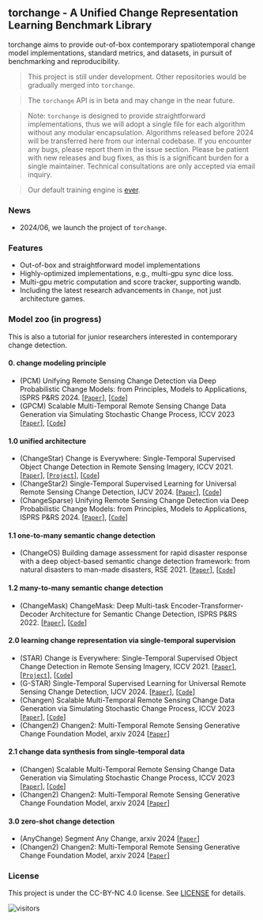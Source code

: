 ## torchange - A Unified Change Representation Learning Benchmark Library

torchange aims to provide out-of-box contemporary spatiotemporal change model implementations, standard metrics, and datasets, in pursuit of benchmarking and reproducibility. 

>This project is still under development. Other repositories would be gradually merged into ```torchange```.

> The ```torchange``` API is in beta and may change in the near future.

> Note: ```torchange``` is designed to provide straightforward implementations, thus we will adopt a single file for each algorithm without any modular encapsulation.
Algorithms released before 2024 will be transferred here from our internal codebase.
If you encounter any bugs, please report them in the issue section. Please be patient with new releases and bug fixes, as this is a significant burden for a single maintainer. 
Technical consultations are only accepted via email inquiry.

> Our default training engine is [ever](https://github.com/Z-Zheng/ever/). 

### News

- 2024/06, we launch the project of ``torchange``.

### Features

- Out-of-box and straightforward model implementations
- Highly-optimized implementations, e.g., multi-gpu sync dice loss.
- Multi-gpu metric computation and score tracker, supporting wandb.
- Including the latest research advancements in ``Change``, not just architecture games.


### Model zoo (in progress)

This is also a tutorial for junior researchers interested in contemporary change detection.


#### 0. change modeling principle
- (PCM) Unifying Remote Sensing Change Detection via Deep Probabilistic Change Models: from Principles, Models to Applications, ISPRS P&RS 2024. [[`Paper`](https://www.sciencedirect.com/science/article/pii/S0924271624002624)], [[`Code`](https://github.com/Z-Zheng/pytorch-change-models/blob/main/torchange/models/changesparse.py)]
- (GPCM) Scalable Multi-Temporal Remote Sensing Change Data Generation via Simulating Stochastic Change Process, ICCV 2023 [[`Paper`](https://arxiv.org/pdf/2309.17031)], [[`Code`](https://github.com/Z-Zheng/Changen)]


#### 1.0 unified architecture
- (ChangeStar) Change is Everywhere: Single-Temporal Supervised Object Change Detection in Remote Sensing Imagery, ICCV 2021. [[`Paper`](https://arxiv.org/abs/2108.07002)], [[`Project`](https://zhuozheng.top/changestar/)], [[`Code`](https://github.com/Z-Zheng/ChangeStar)]
- (ChangeStar2) Single-Temporal Supervised Learning for Universal Remote Sensing Change Detection, IJCV 2024. [[`Paper`](https://link.springer.com/article/10.1007/s11263-024-02141-4)], [[`Code`](https://github.com/Z-Zheng/pytorch-change-models/blob/main/torchange/models/changestar2.py)]
- (ChangeSparse) Unifying Remote Sensing Change Detection via Deep Probabilistic Change Models: from Principles, Models to Applications, ISPRS P&RS 2024. [[`Paper`](https://www.sciencedirect.com/science/article/pii/S0924271624002624)], [[`Code`](https://github.com/Z-Zheng/pytorch-change-models/blob/main/torchange/models/changesparse.py)]

#### 1.1 one-to-many semantic change detection
- (ChangeOS) Building damage assessment for rapid disaster response with a deep object-based semantic change detection framework: from natural disasters to man-made disasters, RSE 2021. [[`Paper`](https://www.sciencedirect.com/science/article/pii/S0034425721003564)], [[`Code`](https://github.com/Z-Zheng/ChangeOS)]

#### 1.2 many-to-many semantic change detection
- (ChangeMask) ChangeMask: Deep Multi-task Encoder-Transformer-Decoder Architecture for Semantic Change Detection, ISPRS P&RS 2022. [[`Paper`](https://www.sciencedirect.com/science/article/pii/S0924271621002835)], [[`Code`](https://github.com/Z-Zheng/pytorch-change-models/blob/main/torchange/models/changemask.py)]


#### 2.0 learning change representation via single-temporal supervision
- (STAR) Change is Everywhere: Single-Temporal Supervised Object Change Detection in Remote Sensing Imagery, ICCV 2021. [[`Paper`](https://arxiv.org/abs/2108.07002)], [[`Project`](https://zhuozheng.top/changestar/)], [[`Code`](https://github.com/Z-Zheng/ChangeStar)]
- (G-STAR) Single-Temporal Supervised Learning for Universal Remote Sensing Change Detection, IJCV 2024. [[`Paper`](https://link.springer.com/article/10.1007/s11263-024-02141-4)], [[`Code`](https://github.com/Z-Zheng/pytorch-change-models/blob/main/torchange/models/changestar2.py)]
- (Changen) Scalable Multi-Temporal Remote Sensing Change Data Generation via Simulating Stochastic Change Process, ICCV 2023 [[`Paper`](https://arxiv.org/pdf/2309.17031)], [[`Code`](https://github.com/Z-Zheng/Changen)]
- (Changen2) Changen2: Multi-Temporal Remote Sensing Generative Change Foundation Model, arxiv 2024 [[`Paper`](https://arxiv.org/abs/2406.17998)]


#### 2.1 change data synthesis from single-temporal data
- (Changen) Scalable Multi-Temporal Remote Sensing Change Data Generation via Simulating Stochastic Change Process, ICCV 2023 [[`Paper`](https://arxiv.org/pdf/2309.17031)], [[`Code`](https://github.com/Z-Zheng/Changen)]
- (Changen2) Changen2: Multi-Temporal Remote Sensing Generative Change Foundation Model, arxiv 2024 [[`Paper`](https://arxiv.org/abs/2406.17998)]


#### 3.0 zero-shot change detection
- (AnyChange) Segment Any Change, arxiv 2024 [[`Paper`](https://arxiv.org/abs/2402.01188)]
- (Changen2) Changen2: Multi-Temporal Remote Sensing Generative Change Foundation Model, arxiv 2024 [[`Paper`](https://arxiv.org/abs/2406.17998)]


### License
This project is under the CC-BY-NC 4.0 license. See [LICENSE](https://github.com/Z-Zheng/pytorch-change-models/blob/main/LICENSE) for details.

![visitors](https://visitor-badge.laobi.icu/badge?page_id=Z-Zheng/pytorch-change-models)